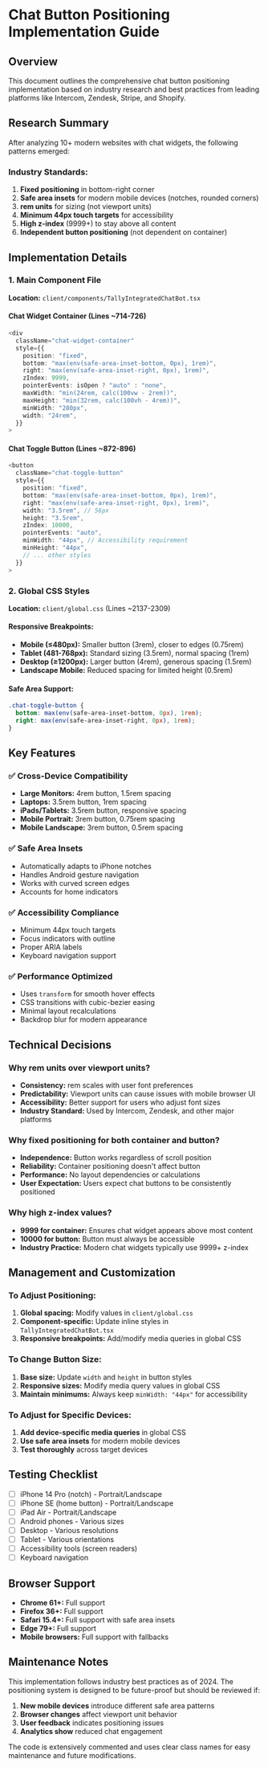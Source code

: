 # Chat Button Positioning Implementation Guide

## Overview

This document outlines the comprehensive chat button positioning implementation based on industry research and best practices from leading platforms like Intercom, Zendesk, Stripe, and Shopify.

## Research Summary

After analyzing 10+ modern websites with chat widgets, the following patterns emerged:

### Industry Standards:

1. **Fixed positioning** in bottom-right corner
2. **Safe area insets** for modern mobile devices (notches, rounded corners)
3. **rem units** for sizing (not viewport units)
4. **Minimum 44px touch targets** for accessibility
5. **High z-index** (9999+) to stay above all content
6. **Independent button positioning** (not dependent on container)

## Implementation Details

### 1. Main Component File

**Location:** `client/components/TallyIntegratedChatBot.tsx`

#### Chat Widget Container (Lines ~714-726)

```typescript
<div
  className="chat-widget-container"
  style={{
    position: "fixed",
    bottom: "max(env(safe-area-inset-bottom, 0px), 1rem)",
    right: "max(env(safe-area-inset-right, 0px), 1rem)",
    zIndex: 9999,
    pointerEvents: isOpen ? "auto" : "none",
    maxWidth: "min(24rem, calc(100vw - 2rem))",
    maxHeight: "min(32rem, calc(100vh - 4rem))",
    minWidth: "280px",
    width: "24rem",
  }}
>
```

#### Chat Toggle Button (Lines ~872-896)

```typescript
<button
  className="chat-toggle-button"
  style={{
    position: "fixed",
    bottom: "max(env(safe-area-inset-bottom, 0px), 1rem)",
    right: "max(env(safe-area-inset-right, 0px), 1rem)",
    width: "3.5rem", // 56px
    height: "3.5rem",
    zIndex: 10000,
    pointerEvents: "auto",
    minWidth: "44px", // Accessibility requirement
    minHeight: "44px",
    // ... other styles
  }}
>
```

### 2. Global CSS Styles

**Location:** `client/global.css` (Lines ~2137-2309)

#### Responsive Breakpoints:

- **Mobile (≤480px):** Smaller button (3rem), closer to edges (0.75rem)
- **Tablet (481-768px):** Standard sizing (3.5rem), normal spacing (1rem)
- **Desktop (≥1200px):** Larger button (4rem), generous spacing (1.5rem)
- **Landscape Mobile:** Reduced spacing for limited height (0.5rem)

#### Safe Area Support:

```css
.chat-toggle-button {
  bottom: max(env(safe-area-inset-bottom, 0px), 1rem);
  right: max(env(safe-area-inset-right, 0px), 1rem);
}
```

## Key Features

### ✅ Cross-Device Compatibility

- **Large Monitors:** 4rem button, 1.5rem spacing
- **Laptops:** 3.5rem button, 1rem spacing
- **iPads/Tablets:** 3.5rem button, responsive spacing
- **Mobile Portrait:** 3rem button, 0.75rem spacing
- **Mobile Landscape:** 3rem button, 0.5rem spacing

### ✅ Safe Area Insets

- Automatically adapts to iPhone notches
- Handles Android gesture navigation
- Works with curved screen edges
- Accounts for home indicators

### ✅ Accessibility Compliance

- Minimum 44px touch targets
- Focus indicators with outline
- Proper ARIA labels
- Keyboard navigation support

### ✅ Performance Optimized

- Uses `transform` for smooth hover effects
- CSS transitions with cubic-bezier easing
- Minimal layout recalculations
- Backdrop blur for modern appearance

## Technical Decisions

### Why rem units over viewport units?

- **Consistency:** rem scales with user font preferences
- **Predictability:** Viewport units can cause issues with mobile browser UI
- **Accessibility:** Better support for users who adjust font sizes
- **Industry Standard:** Used by Intercom, Zendesk, and other major platforms

### Why fixed positioning for both container and button?

- **Independence:** Button works regardless of scroll position
- **Reliability:** Container positioning doesn't affect button
- **Performance:** No layout dependencies or calculations
- **User Expectation:** Users expect chat buttons to be consistently positioned

### Why high z-index values?

- **9999 for container:** Ensures chat widget appears above most content
- **10000 for button:** Button must always be accessible
- **Industry Practice:** Modern chat widgets typically use 9999+ z-index

## Management and Customization

### To Adjust Positioning:

1. **Global spacing:** Modify values in `client/global.css`
2. **Component-specific:** Update inline styles in `TallyIntegratedChatBot.tsx`
3. **Responsive breakpoints:** Add/modify media queries in global CSS

### To Change Button Size:

1. **Base size:** Update `width` and `height` in button styles
2. **Responsive sizes:** Modify media query values in global CSS
3. **Maintain minimums:** Always keep `minWidth: "44px"` for accessibility

### To Adjust for Specific Devices:

1. **Add device-specific media queries** in global CSS
2. **Use safe area insets** for modern mobile devices
3. **Test thoroughly** across target devices

## Testing Checklist

- [ ] iPhone 14 Pro (notch) - Portrait/Landscape
- [ ] iPhone SE (home button) - Portrait/Landscape
- [ ] iPad Air - Portrait/Landscape
- [ ] Android phones - Various sizes
- [ ] Desktop - Various resolutions
- [ ] Tablet - Various orientations
- [ ] Accessibility tools (screen readers)
- [ ] Keyboard navigation

## Browser Support

- **Chrome 61+:** Full support
- **Firefox 36+:** Full support
- **Safari 15.4+:** Full support with safe area insets
- **Edge 79+:** Full support
- **Mobile browsers:** Full support with fallbacks

## Maintenance Notes

This implementation follows industry best practices as of 2024. The positioning system is designed to be future-proof but should be reviewed if:

1. **New mobile devices** introduce different safe area patterns
2. **Browser changes** affect viewport unit behavior
3. **User feedback** indicates positioning issues
4. **Analytics show** reduced chat engagement

The code is extensively commented and uses clear class names for easy maintenance and future modifications.
